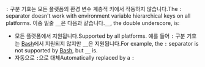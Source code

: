 <span data-ttu-id="61378-101">`:` 구분 기호는 모든 플랫폼의 환경 변수 계층적 키에서 작동하지 않습니다.</span><span class="sxs-lookup"><span data-stu-id="61378-101">The `:` separator doesn't work with environment variable hierarchical keys on all platforms.</span></span> <span data-ttu-id="61378-102">이중 밑줄 `__`은 다음과 같습니다.</span><span class="sxs-lookup"><span data-stu-id="61378-102">`__`, the double underscore, is:</span></span>

* <span data-ttu-id="61378-103">모든 플랫폼에서 지원됩니다.</span><span class="sxs-lookup"><span data-stu-id="61378-103">Supported by all platforms.</span></span> <span data-ttu-id="61378-104">예를 들어 `:` 구분 기호는 [Bash](https://linuxhint.com/bash-environment-variables/)에서 지원되지 않지만 `__`은 지원됩니다.</span><span class="sxs-lookup"><span data-stu-id="61378-104">For example, the `:` separator is not supported by [Bash](https://linuxhint.com/bash-environment-variables/), but `__` is.</span></span>
* <span data-ttu-id="61378-105">자동으로 `:`으로 대체</span><span class="sxs-lookup"><span data-stu-id="61378-105">Automatically replaced by a `:`</span></span>